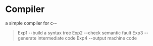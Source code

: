 # Compiler
a simple compiler for c--
>Exp1 --build a syntax tree
>Exp2 --check semantic fault
>Exp3 --generate intermediate code
>Exp4 --output machine code
